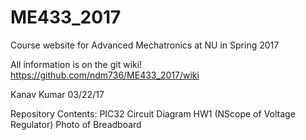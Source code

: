 # ME433_2017


Course website for Advanced Mechatronics at NU in Spring 2017

All information is on the git wiki! https://github.com/ndm736/ME433_2017/wiki

Kanav Kumar
03/22/17

Repository Contents:
PIC32 Circuit Diagram
HW1 (NScope of Voltage Regulator)
Photo of Breadboard
